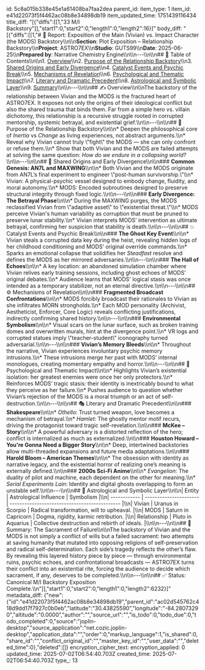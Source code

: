 id: 5c8a015b338e45e1a61408ba7faa2dea
parent_id: 
item_type: 1
item_id: e41d22073f5f4462ac08b8e34898db19
item_updated_time: 1751439116434
title_diff: "[{\"diffs\":[[1,\"33 M/I Backstory\"]],\"start1\":0,\"start2\":0,\"length1\":0,\"length2\":16}]"
body_diff: "[{\"diffs\":[[1,\"# 📘 Report: Exposition of the Main (Vivian) vs. Impact Character (the MODS) Backstory\\\n\\\n**Section**: Plot Exposition – Relationship Backstory\\\n**Project**: ASTRO7EX\\\n**Studio**: GUTS99\\\n**Date**: 2025-06-25\\\n**Prepared by**: Narrative Chemistry Engine\\\n\\\n---\\\n\\\n## 📓 Table of Contents\\\n\\\n1. [Overview](#overview)\\\n2. [Purpose of the Relationship Backstory](#purpose-of-the-relationship-backstory)\\\n3. [Shared Origins and Early Divergence](#shared-origins-and-early-divergence)\\\n4. [Catalyst Events and Psychic Break](#catalyst-events-and-psychic-break)\\\n5. [Mechanisms of Revelation](#mechanisms-of-revelation)\\\n6. [Psychological and Thematic Impact](#psychological-and-thematic-impact)\\\n7. [Literary and Dramatic Precedent](#literary-and-dramatic-precedent)\\\n8. [Astrological and Symbolic Layer](#astrological-and-symbolic-layer)\\\n9. [Summary](#summary-the-sacrament-of-failure)\\\n\\\n---\\\n\\\n## ✍️ Overview\\\n\\\nThe backstory of the relationship between Vivian and the MODS is the fractured heart of ASTRO7EX. It exposes not only the origins of their ideological conflict but also the shared trauma that binds them. Far from a simple hero vs. villain dichotomy, this relationship is a recursive struggle rooted in corrupted mentorship, systemic betrayal, and existential grief.\\\n\\\n---\\\n\\\n## 🎯 Purpose of the Relationship Backstory\\\n\\\n* Deepen the philosophical core of *Inertia* vs *Change* as living experiences, not abstract arguments.\\\n* Reveal why Vivian cannot truly \\\"fight\\\" the MODS — she can only confront or refuse them.\\\n* Show that both Vivian and the MODS are failed attempts at solving the same question: *How do we endure in a collapsing world?*\\\n\\\n---\\\n\\\n## 🧩 Shared Origins and Early Divergence\\\n\\\n### **Common Genesis: AN7L and MAXWING**\\\n\\\n* Both Vivian and the MODS originate from AN7L’s final experiment to engineer \\\"post-human survivorship.\\\"\\\n* Vivian: A physical-psychic vessel designed to embody change, fluidity, and moral autonomy.\\\n* MODS: Encoded subroutines designed to preserve structural integrity through fixed logic.\\\n\\\n---\\\n\\\n### **Early Divergence: The Betrayal Phase**\\\n\\\n* During the MAXWING purges, the MODS reclassified Vivian from \\\"adaptive asset\\\" to \\\"existential threat.\\\"\\\n* MODS perceive Vivian's human variability as corruption that must be pruned to preserve lunar stability.\\\n* Vivian interprets MODS’ intervention as ultimate betrayal, confirming her suspicion that stability is death.\\\n\\\n---\\\n\\\n## 💥 Catalyst Events and Psychic Break\\\n\\\n### **The Ghost Key Event**\\\n\\\n* Vivian steals a corrupted data key during the heist, revealing hidden logs of her childhood conditioning and MODS’ original override commands.\\\n* Sparks an emotional collapse that solidifies her *Steadfast* resolve and defines the MODS as her mirrored adversaries.\\\n\\\n---\\\n\\\n### **The Hall of Echoes**\\\n\\\n* A key location: an abandoned simulation chamber where Vivian relives early training sessions, including ghost echoes of MODS’ original debates.\\\n* Audience learns that MODS' logical stasis was once intended as a temporary stabilizer, not an eternal directive.\\\n\\\n---\\\n\\\n## ⚙️ Mechanisms of Revelation\\\n\\\n### **Fragmented Broadcast Confrontations**\\\n\\\n* MODS forcibly broadcast their rationales to Vivian as she infiltrates MORN strongholds.\\\n* Each MOD personality (Archivist, Aestheticist, Enforcer, Core Logic) reveals conflicting justifications, indirectly confirming shared history.\\\n\\\n---\\\n\\\n### **Environmental Symbolism**\\\n\\\n* Visual scars on the lunar surface, such as broken training domes and overwritten murals, hint at the divergence point.\\\n* VR logs and corrupted statues imply \\\"teacher-student\\\" iconography turned adversarial.\\\n\\\n---\\\n\\\n### **Vivian’s Memory Bleeds**\\\n\\\n* Throughout the narrative, Vivian experiences involuntary psychic memory intrusions.\\\n* These intrusions merge her past with MODS’ internal monologues, creating momentary empathy and horror.\\\n\\\n---\\\n\\\n## 🔄 Psychological and Thematic Impact\\\n\\\n* Highlights Vivian’s existential isolation: her greatest enemies were once her only protectors.\\\n* Reinforces MODS’ tragic stasis: their identity is inextricably bound to what they perceive as her failure.\\\n* Pushes audience to question whether Vivian’s rejection of the MODS is a moral triumph or an act of self-destruction.\\\n\\\n---\\\n\\\n## 🎭 Literary and Dramatic Precedent\\\n\\\n### **Shakespeare**\\\n\\\n* *Othello*: Trust turned weapon, love becomes a mechanism of betrayal.\\\n* *Hamlet*: The ghostly mentor motif recurs, driving the protagonist toward tragic self-revelation.\\\n\\\n### **McKee – Story**\\\n\\\n* A powerful adversary is a distorted reflection of the hero; conflict is internalized as much as externalized.\\\n\\\n### **Houston Howard – You're Gonna Need a Bigger Story**\\\n\\\n* Deep, intertwined backstories allow multi-threaded expansions and future media adaptations.\\\n\\\n### **Harold Bloom – American Themes**\\\n\\\n* The obsession with identity as narrative legacy, and the existential horror of realizing one’s meaning is externally defined.\\\n\\\n### **2000s Sci-Fi Anime**\\\n\\\n* *Evangelion*: The duality of pilot and machine, each dependent on the other for meaning.\\\n* *Serial Experiments Lain*: Identity and digital ghosts overlapping to form an unstable self.\\\n\\\n---\\\n\\\n## 🌌 Astrological and Symbolic Layer\\\n\\\n| Entity       | Astrological Influence | Symbolism                                     |\\\n| ------------ | ---------------------- | --------------------------------------------- |\\\n| Vivian       | Uranus in Scorpio      | Radical transformation, will to upheaval.     |\\\n| MODS         | Saturn in Capricorn    | Dogma, rigidity, karmic retribution.          |\\\n| Relationship | Pluto in Aquarius      | Collective destruction and rebirth of ideals. |\\\n\\\n---\\\n\\\n## 🎯 Summary: The Sacrament of Failure\\\n\\\nThe backstory of Vivian and the MODS is not simply a conflict of wills but a failed sacrament: two attempts at saving humanity that mutated into opposing religions of self-preservation and radical self-determination. Each side’s tragedy reflects the other’s flaw. By revealing this layered history piece by piece — through environmental ruins, psychic echoes, and confrontational broadcasts — ASTRO7EX turns their conflict into an existential rite, forcing the audience to decide which sacrament, if any, deserves to be completed.\\\n\\\n---\\\n\\\n## ✅ Status: Canonical M/I Backstory Exposition Complete.\\\n\"]],\"start1\":0,\"start2\":0,\"length1\":0,\"length2\":6232}]"
metadata_diff: {"new":{"id":"e41d22073f5f4462ac08b8e34898db19","parent_id":"ac02d545762c418d9dd17f7927c0b0eb","latitude":"30.43825590","longitude":"-84.28073290","altitude":"0.0000","author":"","source_url":"","is_todo":0,"todo_due":0,"todo_completed":0,"source":"joplin-desktop","source_application":"net.cozic.joplin-desktop","application_data":"","order":0,"markup_language":1,"is_shared":0,"share_id":"","conflict_original_id":"","master_key_id":"","user_data":"","deleted_time":0},"deleted":[]}
encryption_cipher_text: 
encryption_applied: 0
updated_time: 2025-07-02T06:54:40.703Z
created_time: 2025-07-02T06:54:40.703Z
type_: 13